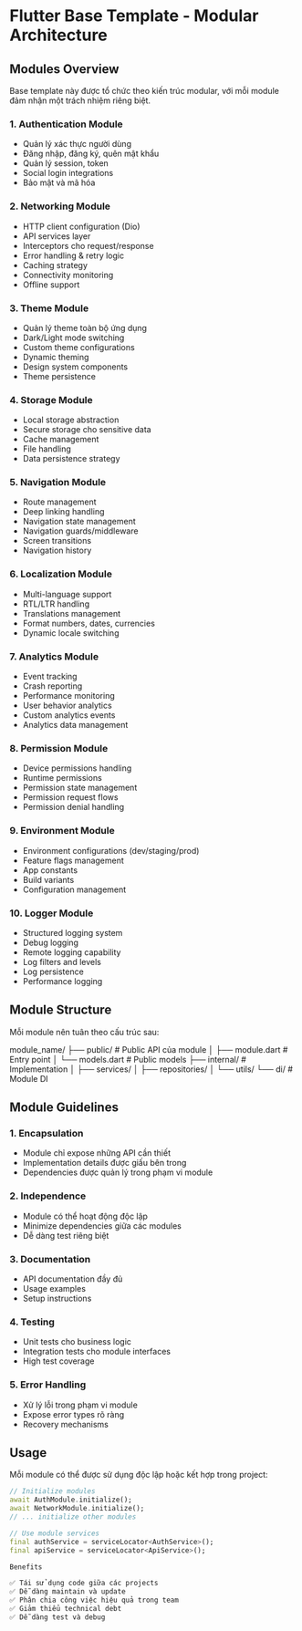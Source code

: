 # Flutter Base Template - Modular Architecture

## Modules Overview
Base template này được tổ chức theo kiến trúc modular, với mỗi module đảm nhận một trách nhiệm riêng biệt.

### 1. Authentication Module
- Quản lý xác thực người dùng
- Đăng nhập, đăng ký, quên mật khẩu
- Quản lý session, token
- Social login integrations
- Bảo mật và mã hóa

### 2. Networking Module
- HTTP client configuration (Dio)
- API services layer
- Interceptors cho request/response
- Error handling & retry logic
- Caching strategy
- Connectivity monitoring
- Offline support

### 3. Theme Module
- Quản lý theme toàn bộ ứng dụng
- Dark/Light mode switching
- Custom theme configurations
- Dynamic theming
- Design system components
- Theme persistence

### 4. Storage Module
- Local storage abstraction
- Secure storage cho sensitive data
- Cache management
- File handling
- Data persistence strategy

### 5. Navigation Module
- Route management
- Deep linking handling
- Navigation state management
- Navigation guards/middleware
- Screen transitions
- Navigation history

### 6. Localization Module
- Multi-language support
- RTL/LTR handling
- Translations management
- Format numbers, dates, currencies
- Dynamic locale switching

### 7. Analytics Module
- Event tracking
- Crash reporting
- Performance monitoring
- User behavior analytics
- Custom analytics events
- Analytics data management

### 8. Permission Module
- Device permissions handling
- Runtime permissions
- Permission state management
- Permission request flows
- Permission denial handling

### 9. Environment Module
- Environment configurations (dev/staging/prod)
- Feature flags management
- App constants
- Build variants
- Configuration management

### 10. Logger Module
- Structured logging system
- Debug logging
- Remote logging capability
- Log filters and levels
- Log persistence
- Performance logging

## Module Structure
Mỗi module nên tuân theo cấu trúc sau:

module_name/
├── public/           # Public API của module
│   ├── module.dart   # Entry point
│   └── models.dart   # Public models
├── internal/         # Implementation
│   ├── services/
│   ├── repositories/
│   └── utils/
└── di/              # Module DI


## Module Guidelines

### 1. Encapsulation
- Module chỉ expose những API cần thiết
- Implementation details được giấu bên trong
- Dependencies được quản lý trong phạm vi module

### 2. Independence
- Module có thể hoạt động độc lập
- Minimize dependencies giữa các modules
- Dễ dàng test riêng biệt

### 3. Documentation
- API documentation đầy đủ
- Usage examples
- Setup instructions

### 4. Testing
- Unit tests cho business logic
- Integration tests cho module interfaces
- High test coverage

### 5. Error Handling
- Xử lý lỗi trong phạm vi module
- Expose error types rõ ràng
- Recovery mechanisms

## Usage
Mỗi module có thể được sử dụng độc lập hoặc kết hợp trong project:

```dart
// Initialize modules
await AuthModule.initialize();
await NetworkModule.initialize();
// ... initialize other modules

// Use module services
final authService = serviceLocator<AuthService>();
final apiService = serviceLocator<ApiService>();

Benefits

✅ Tái sử dụng code giữa các projects
✅ Dễ dàng maintain và update
✅ Phân chia công việc hiệu quả trong team
✅ Giảm thiểu technical debt
✅ Dễ dàng test và debug